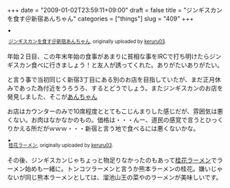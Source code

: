 +++
date = "2009-01-02T23:59:11+09:00"
draft = false
title = "ジンギスカンを食す＠新宿あんちゃん"
categories = ["things"]
slug = "409"
+++

<div style="text-align: left; padding: 3px;"><a title="photo sharing" href="http://www.flickr.com/photos/keruru/3163956400/"><img style="border: solid 2px #000000;" src="http://farm1.static.flickr.com/253/3163956400_35a089f88a.jpg" alt="" /></a>

<span style="font-size: 0.8em; margin-top: 0px;"><a href="http://www.flickr.com/photos/keruru/3163956400/">ジンギスカンを食す＠新宿あんちゃん</a>, originally uploaded by <a href="http://www.flickr.com/people/keruru/">keruru03</a>.</span></div>
年始２日目、この年末年始の食事があまりに貧相な事をIRCで打ち明けたらジンギスカン食べに行きましょう！と友人が誘ってくれた。ありがたいありがたい。

と言う事で当初同じく新宿3丁目にある別のお店を目指していたが、まだ正月休みであった為付近をうろうろ、するとどうでしょう。またジンギスカンのお店を発見しました、そこが<a href="http://www.ungra.jp/anchanshinjyuku.html">あんちゃん</a>

お店はカウンターのみで10席程度ととてもこじんまりした感じだが、雰囲気は悪くない。お肉はなかなかのもの。価格は・・・んー、道民の感覚で言うとひっくりかえる所だがｗｗｗ・・・新宿と言う地で食べるには悪くないかな。

<div style="text-align: left; padding: 3px;">
<a href="http://www.flickr.com/photos/keruru/3163133621/" title="photo sharing"><img src="http://farm4.static.flickr.com/3086/3163133621_f01c2252e5.jpg" style="border: solid 2px #000000;" alt="" /></a>
<br />
<span style="font-size: 0.8em; margin-top: 0px;"><a href="http://www.flickr.com/photos/keruru/3163133621/">桂花ラーメン</a>, originally uploaded by <a href="http://www.flickr.com/people/keruru/">keruru03</a>.</span>
</div>

その後、ジンギスカンじゃちょっと物足りなかったのもあって<a href="http://keika-raumen.co.jp/">桂花ラーメン</a>でラーメン始めも一緒に。トンコツラーメンと言うか熊本ラーメンの桂花。嫌いじゃないが同じ熊本ラーメンとしては、溜池山王の菜やのラーメンが美味しいです。

